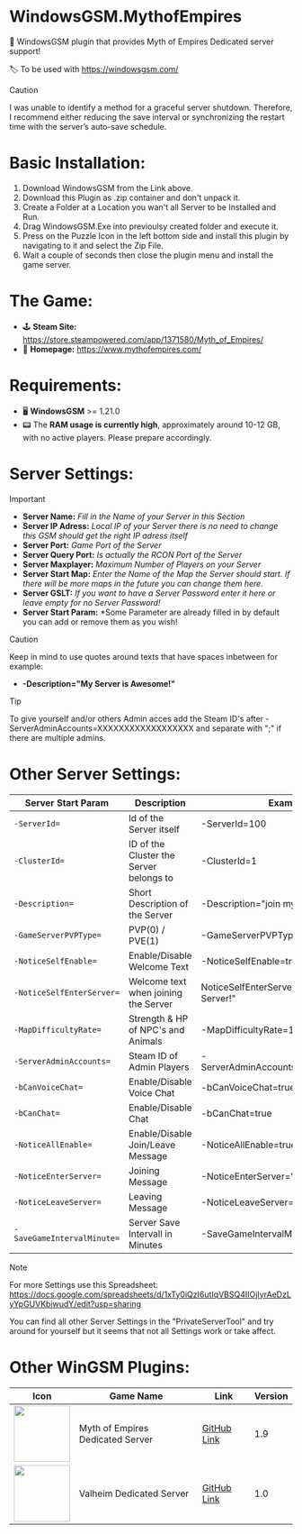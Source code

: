 # WindowsGSM.MythofEmpires
🧩 WindowsGSM plugin that provides Myth of Empires Dedicated server support!

🏷️ To be used with https://windowsgsm.com/ 

> [!CAUTION]
> I was unable to identify a method for a graceful server shutdown. Therefore, I recommend either reducing the save interval or synchronizing the restart time with the server’s auto-save schedule.

# Basic Installation: 
1. Download  WindowsGSM from the Link above.
2. Download this Plugin as .zip container and don't unpack it.
3. Create a Folder at a Location you wan't all Server to be Installed and Run.
4. Drag WindowsGSM.Exe into previoulsy created folder and execute it.
5. Press on the Puzzle Icon in the left bottom side and install this plugin by navigating to it and select the Zip File.
6. Wait a couple of seconds then close the plugin menu and install the game server.


# The Game:
- 🕹️ **Steam Site:** https://store.steampowered.com/app/1371580/Myth_of_Empires/
- 📁 **Homepage:** https://www.mythofempires.com/

# Requirements:
- 🖥️ **WindowsGSM** >= 1.21.0
- 📟 The **RAM usage is currently high**, approximately around 10-12 GB, with no active players. Please prepare accordingly.

# Server Settings:
> [!IMPORTANT]
>- **Server Name:** *Fill in the Name of your Server in this Section*
>- **Server IP Adress:** *Local IP of your Server there is no need to change this GSM should get the right IP adress itself*
>- **Server Port:** *Game Port of the Server*
>- **Server Query Port:** *Is actually the RCON Port of the Server*
>- **Server Maxplayer:** *Maximum Number of Players on your Server*
>- **Server Start Map:** *Enter the Name of the Map the Server should start. If there will be more maps in the future you can change them here.*
>- **Server GSLT:** *If you want to have a Server Password enter it here or leave empty for no Server Password!*
>- **Server Start Param:** *Some Parameter are already filled in by default you can add or remove them as you wish! 

> [!CAUTION]
> Keep in mind to use quotes around texts that have spaces inbetween for example:
>- **-Description="My Server is Awesome!"** 

> [!TIP]
> To give yourself and/or others Admin acces add the Steam ID's after -ServerAdminAccounts=XXXXXXXXXXXXXXXXXX and separate with ";" if there are multiple admins.

# Other Server Settings:
| Server Start Param| Description | Example Value |
| --- | --- | --- |
| `-ServerId=` | Id of the Server itself | -ServerId=100 |
| `-ClusterId=` | ID of the Cluster the Server belongs to | -ClusterId=1 |
| `-Description=` | Short Description of the Server | -Description="join my new Server" |
| `-GameServerPVPType=` | PVP(0) / PVE(1) | -GameServerPVPType=1 |
| `-NoticeSelfEnable=` | Enable/Disable Welcome Text | -NoticeSelfEnable=true |
| `-NoticeSelfEnterServer=` | Welcome text when joining the Server | NoticeSelfEnterServer="Welcome to my Server!" |
| `-MapDifficultyRate=` | Strength & HP of NPC's and Animals | -MapDifficultyRate=1 |
| `-ServerAdminAccounts=` | Steam ID of Admin Players | -ServerAdminAccounts=76561198095468380 |
| `-bCanVoiceChat=` | Enable/Disable Voice Chat | -bCanVoiceChat=true |
| `-bCanChat=` | Enable/Disable Chat | -bCanChat=true |
| `-NoticeAllEnable=` | Enable/Disable Join/Leave Message | -NoticeAllEnable=true |
| `-NoticeEnterServer=` | Joining Message | -NoticeEnterServer=" has joined the Server" |
| `-NoticeLeaveServer=` | Leaving Message | -NoticeLeaveServer=" has left the Server" |
| `-SaveGameIntervalMinute=` | Server Save Intervall in Minutes | -SaveGameIntervalMinute=10 |

> [!NOTE]
>For more Settings use this Spreadsheet: https://docs.google.com/spreadsheets/d/1xTy0iQzI6utIqVBSQ4IIOjIyrAeDzLyYpGUVKbjwudY/edit?usp=sharing

You can find all other Server Settings in the "PrivateServerTool" and try around for yourself but it seems that not all Settings work or take affect.

# Other WinGSM Plugins:
| Icon | Game Name | Link | Version |
| --- | --- | --- | --- |
| <img src="https://i.imgur.com/LI1uPIJ.png" width="100" height="100"> | Myth of Empires Dedicated Server | [GitHub Link](https://github.com/Sarpendon/WindowsGSM.MythofEmpires) | 1.9 |
| <img src="https://i.imgur.com/25x4Ohs.png" width="100" height="100"> | Valheim Dedicated Server | [GitHub Link](https://github.com/Sarpendon/WindowsGSM.Valheim) | 1.0 |
